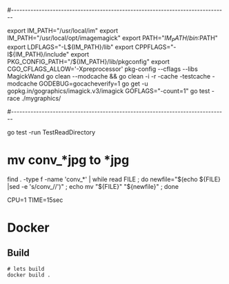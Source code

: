 #------------------------------------------------------------------------------

export IM_PATH="/usr/local/im"
export IM_PATH="/usr/local/opt/imagemagick"
export PATH="${IM_PATH}/bin:$PATH"
export LDFLAGS="-L${IM_PATH}/lib"
export CPPFLAGS="-I${IM_PATH}/include"
export PKG_CONFIG_PATH="/${IM_PATH}/lib/pkgconfig"
export CGO_CFLAGS_ALLOW='-Xpreprocessor'
pkg-config --cflags --libs MagickWand
go clean --modcache && go clean -i -r -cache -testcache -modcache
GODEBUG=gocacheverify=1 go get -u gopkg.in/gographics/imagick.v3/imagick
GOFLAGS="-count=1"  go test -race ./mygraphics/

#------------------------------------------------------------------------------

go test -run TestReadDirectory

# mv conv_*jpg to *jpg

find . -type f -name 'conv_*' | while read FILE ; do
    newfile="$(echo ${FILE} |sed -e 's/conv_//')" ;
    echo mv "${FILE}" "${newfile}" ;
done 


CPU=1 TIME=15sec

# Docker

## Build

```
# lets build
docker build .

```